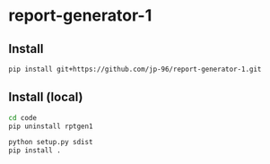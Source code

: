 # report-generator-1

## Install

```bash
pip install git+https://github.com/jp-96/report-generator-1.git
```

## Install (local)

```bash
cd code
pip uninstall rptgen1

python setup.py sdist
pip install .

```